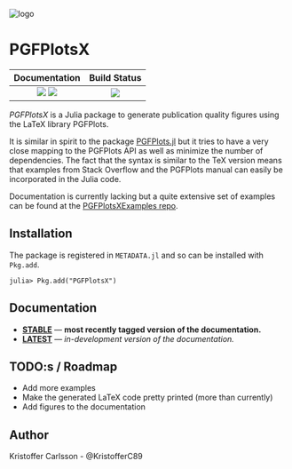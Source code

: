 ![logo](https://cloud.githubusercontent.com/assets/1282691/26038394/c1886afe-3907-11e7-8027-213d36bc011a.png)

# PGFPlotsX

| **Documentation**                                                               | **Build Status**                                                                                |
|:-------------------------------------------------------------------------------:|:-----------------------------------------------------------------------------------------------:|
| [![][docs-stable-img]][docs-stable-url] [![][docs-latest-img]][docs-latest-url] | [![][travis-img]][travis-url] |


*PGFPlotsX* is a Julia package to generate publication quality figures using the LaTeX library PGFPlots.

It is similar in spirit to the package [PGFPlots.jl](https://github.com/sisl/PGFPlots.jl) but it
tries to have a very close mapping to the PGFPlots API as well as minimize the number of dependencies.
The fact that the syntax is similar to the TeX version means that examples from Stack Overflow and the PGFPlots manual can
easily be incorporated in the Julia code.

Documentation is currently lacking but a quite extensive set of examples can be found at the [PGFPlotsXExamples repo](https://github.com/KristofferC/PGFPlotsXExamples).


## Installation

The package is registered in `METADATA.jl` and so can be installed with `Pkg.add`.

```julia-repl
julia> Pkg.add("PGFPlotsX")
```

## Documentation

- [**STABLE**][docs-stable-url] &mdash; **most recently tagged version of the documentation.**
- [**LATEST**][docs-latest-url] &mdash; *in-development version of the documentation.*


## TODO:s / Roadmap

* Add more examples
* Make the generated LaTeX code pretty printed (more than currently)
* Add figures to the documentation

## Author

Kristoffer Carlsson - @KristofferC89


[docs-latest-img]: https://img.shields.io/badge/docs-latest-blue.svg
[docs-latest-url]: https://kristofferc.github.io/PGFPlotsX.jl/latest/

[docs-stable-img]: https://img.shields.io/badge/docs-stable-blue.svg
[docs-stable-url]: https://kristofferc.github.io/PGFPlotsX.jl/stable

[travis-img]: https://travis-ci.org/KristofferC/PGFPlotsX.jl.svg?branch=master
[travis-url]: https://travis-ci.org/KristofferC/PGFPlotsX.jl

[issues-url]: https://github.com/KristofferC/PGFPlotsX.jl/issues
